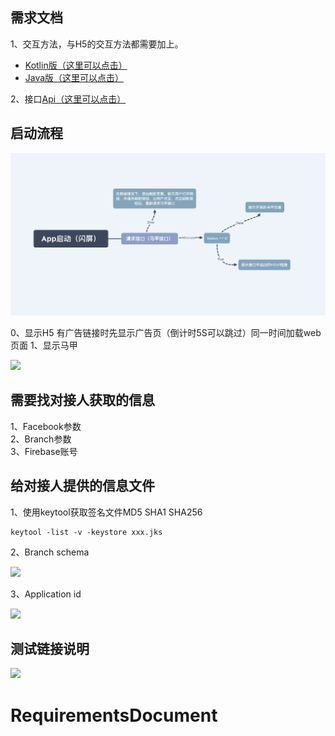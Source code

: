 ## 需求文档
1、交互方法，与H5的交互方法都需要加上。

* [Kotlin版（这里可以点击）](https://github.com/zhuyitian/RequirementsDocument/blob/main/%E9%9C%80%E8%A6%81%E5%8A%A0%E5%85%A5%E7%9A%84%E6%96%B9%E6%B3%95.md)  
* [Java版（这里可以点击）](https://github.com/zhuyitian/RequirementsDocument/blob/main/%E9%9C%80%E8%A6%81%E5%8A%A0%E5%85%A5%E7%9A%84%E6%96%B9%E6%B3%95_java.md)  

2、接口[Api（这里可以点击）](https://github.com/zhuyitian/RequirementsDocument/blob/main/api%E6%96%87%E6%A1%A3.md)

## 启动流程

![](https://github.com/zhuyitian/RequirementsDocument/blob/main/src/open.png?raw=true)

0、显示H5
有广告链接时先显示广告页（倒计时5S可以跳过）同一时间加载web页面
1、显示马甲




![](https://gitee.com/google_project_team/googlevestrequire/raw/master/src/main.png)  

## 需要找对接人获取的信息

 1、Facebook参数  
 2、Branch参数  
 3、Firebase账号 

## 给对接人提供的信息文件
1、使用keytool获取签名文件MD5 SHA1 SHA256 

```
keytool -list -v -keystore xxx.jks
```

2、Branch schema  

![](https://gitee.com/google_project_team/googlevestrequire/raw/master/src/branch_scheme_info.png)  

3、Application id  

![](https://gitee.com/google_project_team/googlevestrequire/raw/master/src/application_id.png)


## 测试链接说明  

![](https://gitee.com/google_project_team/googlevestrequire/raw/master/src/test_flow.jpeg)  

# RequirementsDocument
